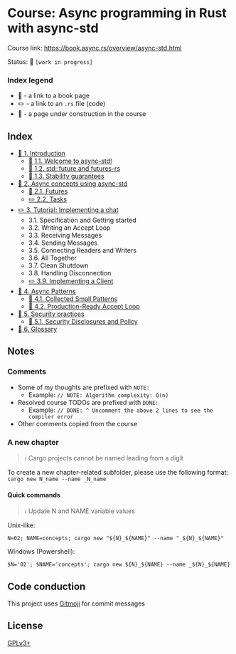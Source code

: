 # Course: Async programming in Rust with async-std

Course link: https://book.async.rs/overview/async-std.html

Status: 🚧 `[work in progress]`

### Index legend

- 📝 - a link to a book page
- ✏️ - a link to an `.rs` file (code)
- 👷 - a page under construction in the course

## Index

- [📝 1. Introduction](https://book.async.rs/introduction.html)
  - [📝 1.1. Welcome to async-std!](https://book.async.rs/overview/async-std.html)
  - [📝 1.2. std::future and futures-rs](https://book.async.rs/overview/std-and-library-futures.html)
  - [📝 1.3. Stability guarantees](https://book.async.rs/overview/stability-guarantees.html)
- [📝 2. Async concepts using async-std](https://book.async.rs/concepts.html)
  - [📝 2.1. Futures](https://book.async.rs/concepts/futures.html)
  - [✏️ 2.2. Tasks](02_concepts/src/main.rs)
- [✏️ 3. Tutorial: Implementing a chat](03_chat/src/main.rs)
  - 3.1. Specification and Getting started
  - 3.2. Writing an Accept Loop
  - 3.3. Receiving Messages
  - 3.4. Sending Messages
  - 3.5. Connecting Readers and Writers
  - 3.6. All Together
  - 3.7. Clean Shutdown
  - 3.8. Handling Disconnection
  - [✏️ 3.9. Implementing a Client](03_chat_client/src/main.rs)
- [📝 4. Async Patterns](https://book.async.rs/patterns.html)
  - [📝 4.1. Collected Small Patterns](https://book.async.rs/patterns/small-patterns.html)
  - [📝 4.2. Production-Ready Accept Loop](https://book.async.rs/patterns/accept-loop.html)
- [📝 5. Security practices](https://book.async.rs/security/index.html)
  - [📝 5.1. Security Disclosures and Policy](https://book.async.rs/security/policy.html)
- [📝 6. Glossary](https://book.async.rs/security/index.html)

## Notes

### Comments

- Some of my thoughts are prefixed with `NOTE:`
  - Example: `// NOTE: Algorithm complexity: O(n)`
- Resolved course TODOs are prefixed with `DONE:`
  - Example: `// DONE: ^ Uncomment the above 2 lines to see the compiler error`
- Other comments copied from the course
                                        
### A new chapter

> ℹ️ Cargo projects cannot be named leading from a digit

To create a new chapter-related subfolder, please use the following format: `cargo new N_name --name _N_name` 

#### Quick commands

> ℹ️ Update N and NAME variable values

Unix-like:
```shell
N=02; NAME=concepts; cargo new "${N}_${NAME}" --name "_${N}_${NAME}"
```

Windows (Powershell):
```shell
$N='02'; $NAME='concepts'; cargo new ${N}_${NAME} --name _${N}_${NAME}
```

## Code conduction

This project uses [Gitmoji](https://gitmoji.carloscuesta.me) for commit messages

## License

[GPLv3+](LICENSE)
